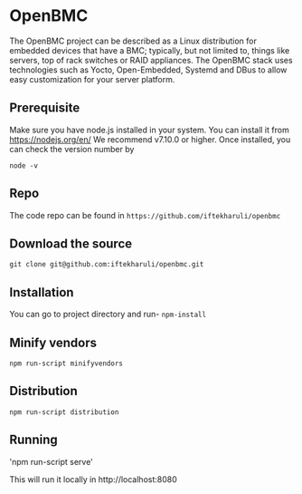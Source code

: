 # OpenBMC
The OpenBMC project can be described as a Linux distribution for embedded devices that have a BMC; typically, but not limited to, things like servers, top of rack switches or RAID appliances. The OpenBMC stack uses technologies such as Yocto, Open-Embedded, Systemd and DBus to allow easy customization for your server platform.

## Prerequisite
Make sure you have node.js installed in your system. You can install it from https://nodejs.org/en/ 
We recommend v7.10.0 or higher. Once installed, you can check the version number by 

`node -v`

## Repo
The code repo can be found in
`https://github.com/iftekharuli/openbmc`

## Download the source
`git clone git@github.com:iftekharuli/openbmc.git`

## Installation
You can go to project directory and run- 
`npm-install`

## Minify vendors
`npm run-script minifyvendors`

## Distribution
`npm run-script distribution`

## Running
'npm run-script serve'

This will run it locally in http://localhost:8080